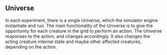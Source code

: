 ## Universe

In each experiment, there is a single Universe, which the simulator engine instantiate and run.
The main functionality of the Universe is to give the opportunity for each creature in the grid to perform an action.
The Universe responses to the action, and changes accordingly.
It also changes the acting creature internal state and maybe other affected creatures, depending on the action.


